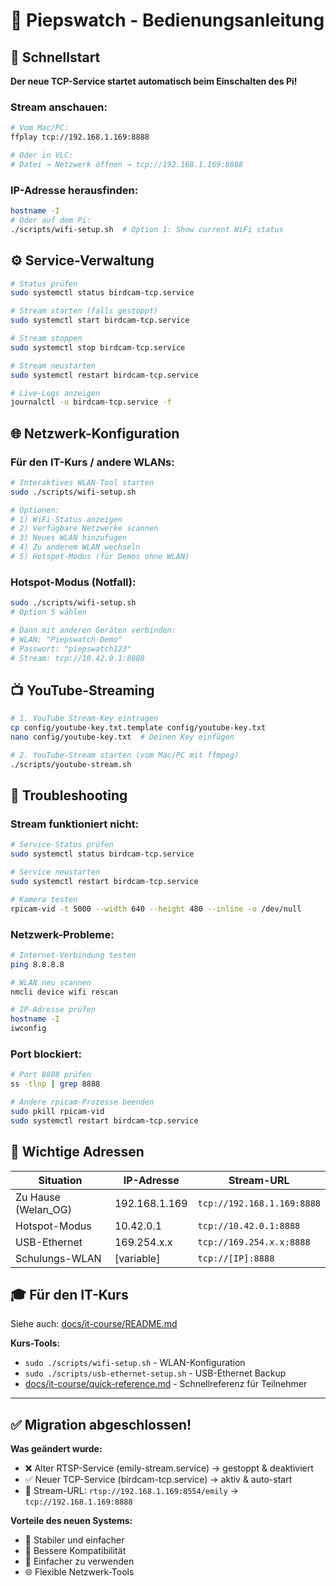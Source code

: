 # 📱 Piepswatch - Bedienungsanleitung

## 🚀 Schnellstart

**Der neue TCP-Service startet automatisch beim Einschalten des Pi!**

### Stream anschauen:
```bash
# Vom Mac/PC:
ffplay tcp://192.168.1.169:8888

# Oder in VLC:
# Datei → Netzwerk öffnen → tcp://192.168.1.169:8888
```

### IP-Adresse herausfinden:
```bash
hostname -I
# Oder auf dem Pi:
./scripts/wifi-setup.sh  # Option 1: Show current WiFi status
```

## ⚙️ Service-Verwaltung

```bash
# Status prüfen
sudo systemctl status birdcam-tcp.service

# Stream starten (falls gestoppt)
sudo systemctl start birdcam-tcp.service  

# Stream stoppen
sudo systemctl stop birdcam-tcp.service

# Stream neustarten
sudo systemctl restart birdcam-tcp.service

# Live-Logs anzeigen
journalctl -u birdcam-tcp.service -f
```

## 🌐 Netzwerk-Konfiguration 

### Für den IT-Kurs / andere WLANs:
```bash
# Interaktives WLAN-Tool starten
sudo ./scripts/wifi-setup.sh

# Optionen:
# 1) WiFi-Status anzeigen
# 2) Verfügbare Netzwerke scannen  
# 3) Neues WLAN hinzufügen
# 4) Zu anderem WLAN wechseln
# 5) Hotspot-Modus (für Demos ohne WLAN)
```

### Hotspot-Modus (Notfall):
```bash
sudo ./scripts/wifi-setup.sh
# Option 5 wählen

# Dann mit anderen Geräten verbinden:
# WLAN: "Piepswatch-Demo"
# Passwort: "piepswatch123"
# Stream: tcp://10.42.0.1:8888
```

## 📺 YouTube-Streaming

```bash
# 1. YouTube Stream-Key eintragen
cp config/youtube-key.txt.template config/youtube-key.txt
nano config/youtube-key.txt  # Deinen Key einfügen

# 2. YouTube-Stream starten (vom Mac/PC mit ffmpeg)
./scripts/youtube-stream.sh
```

## 🔧 Troubleshooting

### Stream funktioniert nicht:
```bash
# Service-Status prüfen
sudo systemctl status birdcam-tcp.service

# Service neustarten  
sudo systemctl restart birdcam-tcp.service

# Kamera testen
rpicam-vid -t 5000 --width 640 --height 480 --inline -o /dev/null
```

### Netzwerk-Probleme:
```bash
# Internet-Verbindung testen
ping 8.8.8.8

# WLAN neu scannen
nmcli device wifi rescan

# IP-Adresse prüfen
hostname -I
iwconfig
```

### Port blockiert:
```bash
# Port 8888 prüfen
ss -tlnp | grep 8888

# Andere rpicam-Prozesse beenden
sudo pkill rpicam-vid
sudo systemctl restart birdcam-tcp.service
```

## 📍 Wichtige Adressen

| Situation | IP-Adresse | Stream-URL |
|-----------|------------|------------|
| Zu Hause (Welan_OG) | 192.168.1.169 | `tcp://192.168.1.169:8888` |
| Hotspot-Modus | 10.42.0.1 | `tcp://10.42.0.1:8888` |
| USB-Ethernet | 169.254.x.x | `tcp://169.254.x.x:8888` |
| Schulungs-WLAN | [variable] | `tcp://[IP]:8888` |

## 🎓 Für den IT-Kurs

Siehe auch: [docs/it-course/README.md](docs/it-course/README.md)

**Kurs-Tools:**
- `sudo ./scripts/wifi-setup.sh` - WLAN-Konfiguration
- `sudo ./scripts/usb-ethernet-setup.sh` - USB-Ethernet Backup  
- [docs/it-course/quick-reference.md](docs/it-course/quick-reference.md) - Schnellreferenz für Teilnehmer

---

## ✅ Migration abgeschlossen!

**Was geändert wurde:**
- ❌ Alter RTSP-Service (emily-stream.service) → gestoppt & deaktiviert
- ✅ Neuer TCP-Service (birdcam-tcp.service) → aktiv & auto-start
- 🔄 Stream-URL: `rtsp://192.168.1.169:8554/emily` → `tcp://192.168.1.169:8888`

**Vorteile des neuen Systems:**
- 🚀 Stabiler und einfacher  
- 🔧 Bessere Kompatibilität
- 📱 Einfacher zu verwenden
- 🌐 Flexible Netzwerk-Tools
